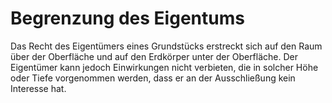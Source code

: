 # Begrenzung des Eigentums

Das Recht des Eigentümers eines Grundstücks erstreckt sich auf den Raum über der Oberfläche und auf den Erdkörper unter der Oberfläche. Der Eigentümer kann jedoch Einwirkungen nicht verbieten, die in solcher Höhe oder Tiefe vorgenommen werden, dass er an der Ausschließung kein Interesse hat. 

